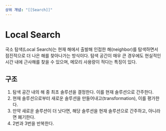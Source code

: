 ```yaml
---
상위 개념: "[[Search]]"
---
```

# Local Search
국소 탐색(Local Search)는 현재 해에서 출발해 인접한 해(neighbor)를 탐색하면서 점진적으로 더 나은 해를 찾아나가는 방식이다. 탐색 공간이 매우 큰 경우에도 현실적인 시간 내에 근사해를 찾을 수 있으며, 메모리 사용량이 적다는 특징이 있다.

## 구조
1. 탐색 공간 내의 해 중 최초 솔루션을 결정한다. 이를 현재 솔루션으로 간주한다.
2. 현재 솔루션으로부터 새로운 솔루션을 만들어내고(transformation), 이를 평가한다.
3. 만약 새로운 솔루션이 더 낫다면, 해당 솔루션을 현재 솔루션으로 간주하고, 아니라면 폐기한다.
4. 2번과 3번을 반복한다.